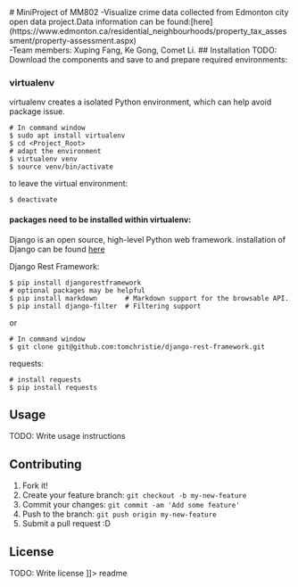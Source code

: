 <snippet>
  <content>
# MiniProject of MM802
-Visualize crime data collected from Edmonton city open data project.Data information can be found:[here](https://www.edmonton.ca/residential_neighbourhoods/property_tax_assessment/property-assessment.aspx)<br />
-Team members: Xuping Fang, Ke Gong, Comet Li.
## Installation
TODO: Download the components and save to <Project_Root> and prepare required environments:

### virtualenv
virtualenv creates a isolated Python environment, which can help avoid package issue.<br />
  ```make
  # In command window
  $ sudo apt install virtualenv
  $ cd <Project_Root>
  # adapt the environment
  $ virtualenv venv
  $ source venv/bin/activate
  ```
to leave the virtual environment:
  ```make
  $ deactivate
  ```
  
#### packages need to be installed within virtualenv:
Django is an open source, high-level Python web framework.
installation of Django can be found [here](https://docs.djangoproject.com/en/1.10/topics/install/)

Django Rest Framework:
  ```make
  $ pip install djangorestframework
  # optional packages may be helpful
  $ pip install markdown       # Markdown support for the browsable API.
  $ pip install django-filter  # Filtering support
  ```
 or
 ```make
 # In command window
 $ git clone git@github.com:tomchristie/django-rest-framework.git
 ```
requests:
  ```make
  # install requests
  $ pip install requests
  ```
  


## Usage
TODO: Write usage instructions
## Contributing
1. Fork it!
2. Create your feature branch: `git checkout -b my-new-feature`
3. Commit your changes: `git commit -am 'Add some feature'`
4. Push to the branch: `git push origin my-new-feature`
5. Submit a pull request :D

## License
TODO: Write license
]]></content>
  <tabTrigger>readme</tabTrigger>
</snippet>
